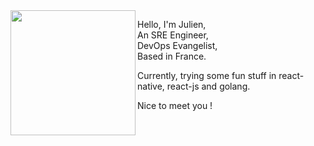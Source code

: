 <img src="https://github.com/julienvinet/julienvinet/blob/master/profil.png" width="200px" align="left" />

Hello, I'm Julien,\
An SRE Engineer,\
DevOps Evangelist,\
Based in France.

Currently, trying some fun stuff in react-native, react-js and golang.

Nice to meet you !
